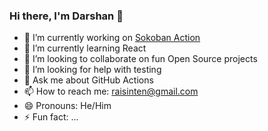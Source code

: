 ### Hi there, I'm Darshan 👋

<!--
**RaisinTen/RaisinTen** is a ✨ _special_ ✨ repository because its `README.md` (this file) appears on your GitHub profile.
Here are some ideas to get you started:
-->

- 🔭 I’m currently working on [Sokoban Action](https://github.com/RaisinTen/sokoban-action/)
- 🌱 I’m currently learning React
- 👯 I’m looking to collaborate on fun Open Source projects
- 🤔 I’m looking for help with testing
- 💬 Ask me about GitHub Actions
- 📫 How to reach me: raisinten@gmail.com
- 😄 Pronouns: He/Him
- ⚡ Fun fact: ...

<!--START_SECTION:activity-->
